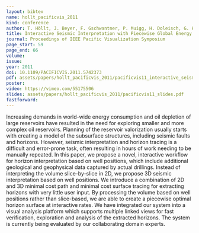 ```yaml
---
layout: bibtex
name: hollt_pacificvis_2011
kind: conference
author: T. Höllt, J. Beyer, F. Gschwantner, P. Muigg, H. Doleisch, G. Heinemann, and M. Hadwiger
title: Interactive Seismic Interpretation with Piecewise Global Energy Minimization
journal: Proceedings of IEEE Pacific Visualization Symposium
page_start: 59
page_end: 66
volume: 
issue: 
year: 2011
doi: 10.1109/PACIFICVIS.2011.5742373
pdf: assets/papers/hollt_pacificvis_2011/pacificvis11_interactive_seismic_interpretation_with_piecewise_global_energy_minimization.pdf
poster: 
video: https://vimeo.com/55175506
slides: assets/papers/hollt_pacificvis_2011/pacificvis11_slides.pdf
fastforward: 
---
```

Increasing demands in world-wide energy consumption and oil depletion of large reservoirs have resulted in the need for exploring smaller and more complex oil reservoirs. Planning of the reservoir valorization usually starts with creating a model of the subsurface structures, including seismic faults and horizons. However, seismic interpretation and horizon tracing is a difficult and error-prone task, often resulting in hours of work needing to be manually repeated. In this paper, we propose a novel, interactive workflow for horizon interpretation based on well positions, which include additional geological and geophysical data captured by actual drillings. Instead of interpreting the volume slice-by-slice in 2D, we propose 3D seismic interpretation based on well positions. We introduce a combination of 2D and 3D minimal cost path and minimal cost surface tracing for extracting horizons with very little user input. By processing the volume based on well positions rather than slice-based, we are able to create a piecewise optimal horizon surface at interactive rates. We have integrated our system into a visual analysis platform which supports multiple linked views for fast verification, exploration and analysis of the extracted horizons. The system is currently being evaluated by our collaborating domain experts.